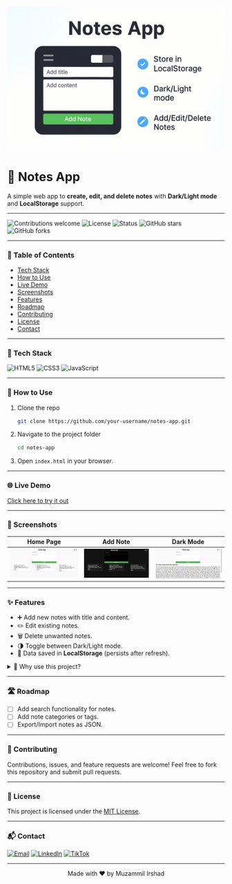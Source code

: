 ![Notes App Banner](./screenshots/banner.png)

# 📝 Notes App

A simple web app to **create, edit, and delete notes** with **Dark/Light mode** and **LocalStorage** support.

---

![Contributions welcome](https://img.shields.io/badge/contributions-welcome-brightgreen?style=for-the-badge)
![License](https://img.shields.io/badge/license-MIT-blue?style=for-the-badge)
![Status](https://img.shields.io/badge/status-active-success?style=for-the-badge)
![GitHub stars](https://img.shields.io/github/stars/Muzammil-Frontend-Web-Projects/Notes-App?style=for-the-badge)
![GitHub forks](https://img.shields.io/github/forks/Muzammil-Frontend-Web-Projects/Notes-App?style=for-the-badge)

---

### 📑 Table of Contents

* [Tech Stack](#-tech-stack)
* [How to Use](#-how-to-use)
* [Live Demo](#-live-demo)
* [Screenshots](#-screenshots)
* [Features](#-features)
* [Roadmap](#-roadmap)
* [Contributing](#-contributing)
* [License](#-license)
* [Contact](#-contact)

---

### 🚀 Tech Stack

![HTML5](https://img.shields.io/badge/HTML5-orange?style=for-the-badge\&logo=html5)
![CSS3](https://img.shields.io/badge/CSS3-blue?style=for-the-badge\&logo=css3)
![JavaScript](https://img.shields.io/badge/JavaScript-yellow?style=for-the-badge\&logo=javascript)

---

### 📂 How to Use

1. Clone the repo

   ```bash
   git clone https://github.com/your-username/notes-app.git
   ```
2. Navigate to the project folder

   ```bash
   cd notes-app
   ```
3. Open `index.html` in your browser.

---

### 🌐 Live Demo

[Click here to try it out](https://muzammil-frontend-web-projects.github.io/Notes-App/)

---

### 📸 Screenshots

| Home Page                       | Add Note                      | Dark Mode                       |
| ------------------------------- | ----------------------------- | ------------------------------- |
| ![Light Mode](./screenshots/light%20mode.png) | ![Dark Mode](./screenshots/dark%20mode.png) | ![Show All Text Area](./screenshots/show%20all%20text.png) |

---

### ✨ Features

* ➕ Add new notes with title and content.
* ✏️ Edit existing notes.
* 🗑️ Delete unwanted notes.
* 🌗 Toggle between Dark/Light mode.
* 💾 Data saved in **LocalStorage** (persists after refresh).

<details>
  <summary>📌 Why use this project?</summary>
  This project is helpful for beginners learning **CRUD operations** with JavaScript and how to work with **LocalStorage** and **themes**.
</details>

---

### 🛣️ Roadmap

* [ ] Add search functionality for notes.
* [ ] Add note categories or tags.
* [ ] Export/Import notes as JSON.

---

### 🤝 Contributing

Contributions, issues, and feature requests are welcome!
Feel free to fork this repository and submit pull requests.

---

### 📜 License

This project is licensed under the [MIT License](./LICENSE).

---

### 📬 Contact

[![Email](https://img.shields.io/badge/Email-D14836?logo=gmail\&logoColor=white)](mailto:cornerofcodes00@gmail.com)
[![LinkedIn](https://img.shields.io/badge/LinkedIn-blue?logo=linkedin\&logoColor=white)](https://www.linkedin.com/in/muhammad-muzammil-irshad-05b863333)
[![TikTok](https://img.shields.io/badge/TikTok-000000?logo=tiktok\&logoColor=white)](https://www.tiktok.com/@cornerofcodes)

---

<p align="center">Made with ❤️ by Muzammil Irshad</p>
